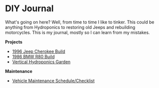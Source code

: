 # DIY Journal
What's going on here? Well, from time to time I like to tinker. This could be anything from Hydroponics to restoring old Jeeps and rebuilding motorcycles. This is my journal, mostly so I can learn from my mistakes. 

**Projects**

* [1996 Jeep Cherokee Build](/_pages/do-it-yourself/1996-jeep-cherokee-build.md) 
* [1986 BMW R80 Build](/_pages/do-it-yourself/1986-bmw-r80.md) 
* [Vertical Hydroponics Garden](/_pages/do-it-yourself/hydroponics-vertical.md)

**Maintenance**

* [Vehicle Maintenance Schedule/Checklist](/_pages/do-it-yourself/1996-jeep-cherokee-maintenance.md)


